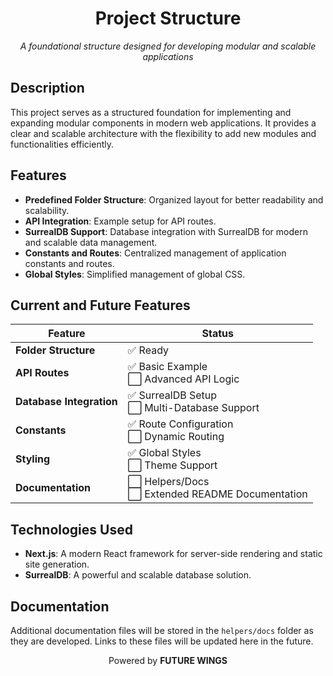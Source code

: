 <div align="center">
    <h1>Project Structure</h1>
    <p><em>A foundational structure designed for developing modular and scalable applications</em></p>
</div>

## Description

This project serves as a structured foundation for implementing and expanding modular components in modern web applications. It provides a clear and scalable architecture with the flexibility to add new modules and functionalities efficiently.

## Features

- **Predefined Folder Structure**: Organized layout for better readability and scalability.
- **API Integration**: Example setup for API routes.
- **SurrealDB Support**: Database integration with SurrealDB for modern and scalable data management.
- **Constants and Routes**: Centralized management of application constants and routes.
- **Global Styles**: Simplified management of global CSS.

## Current and Future Features

| **Feature**              | **Status**                                                                              |
| ------------------------ | --------------------------------------------------------------------------------------- |
| **Folder Structure**     | :white_check_mark: Ready                                                                |
| **API Routes**           | :white_check_mark: Basic Example<br>:white_large_square: Advanced API Logic             |
| **Database Integration** | :white_check_mark: SurrealDB Setup<br>:white_large_square: Multi-Database Support       |
| **Constants**            | :white_check_mark: Route Configuration<br>:white_large_square: Dynamic Routing          |
| **Styling**              | :white_check_mark: Global Styles<br>:white_large_square: Theme Support                  |
| **Documentation**        | :white_large_square: Helpers/Docs<br>:white_large_square: Extended README Documentation |

## Technologies Used

- **Next.js**: A modern React framework for server-side rendering and static site generation.
- **SurrealDB**: A powerful and scalable database solution.

## Documentation

Additional documentation files will be stored in the `helpers/docs` folder as they are developed. Links to these files will be updated here in the future.

<div align="center">
    <p>Powered by <strong>FUTURE WINGS</strong></p>
</div>
